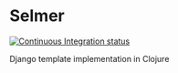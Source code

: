 Selmer
======

[![Continuous Integration status](https://secure.travis-ci.org/yogthos/Selmer.png)](http://travis-ci.org/yogthos/Selmer)

Django template implementation in Clojure
